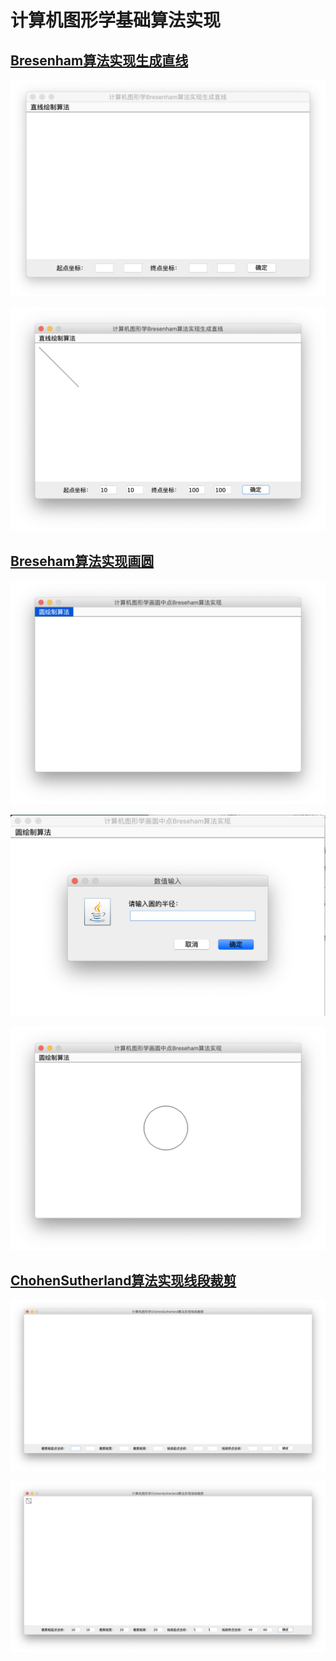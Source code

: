 # 计算机图形学基础算法实现

## [Bresenham算法实现生成直线](./BresenhamLine)

![](./img/1_1.png)

![](./img/1_2.png)

## [Breseham算法实现画圆](./BresehamCircle)

![](./img/2_1.png)

![](./img/2_2.png)

![](./img/2_3.png)

## [ChohenSutherland算法实现线段裁剪](./ChohenSutherlandCutLine)

![](./img/3_1.png)

![](./img/3_2.png)